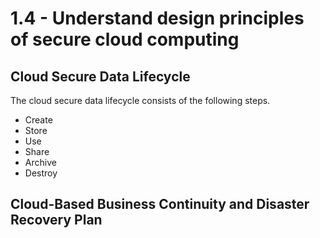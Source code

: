 # 1.4 - Understand design principles of secure cloud computing

## Cloud Secure Data Lifecycle

The cloud secure data lifecycle consists of the following steps.
- Create
- Store
- Use
- Share
- Archive
- Destroy

## Cloud-Based Business Continuity and Disaster Recovery Plan

